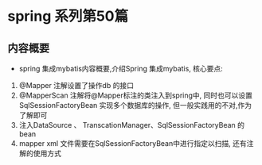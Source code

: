 # spring 系列第50篇
## 内容概要
- spring 集成mybatis内容概要,介绍Spring 集成mybatis, 核心要点:
1. @Mapper 注解设置了操作db 的接口
2. @MapperScan 注解将@Mapper标注的类注入到spring中, 同时也可以设置SqlSessionFactoryBean
   实现多个数据库的操作, 但一般实践用的不对,作为了解即可
3. 注入DataSource 、 TranscationManager、SqlSessionFactoryBean 的bean
4. mapper xml 文件需要在SqlSessionFactoryBean中进行指定以扫描, 还有注解的使用方式
